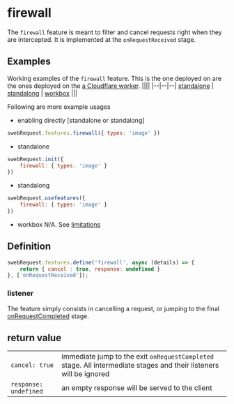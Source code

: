 # firewall

The `firewall` feature is meant to filter and cancel requests right when they are intercepted. It is implemented at the `onRequestReceived` stage. 



## Examples
Working examples of the `firewall` feature. This is the one deployed on  are the ones deployed on the [a Cloudflare worker](../contexts/cloudflare.md). 
||||
|--|--|--|
[standalone](../examples/firewall.js) | [standalong](../examples/ufirewall.js) | [workbox](../examples/wfirewall.js) 
|||

Following are more example usages

- enabling directly [standalone or standalong]
```javascript
swebRequest.features.firewall({ types: 'image' })
```
- standalone
```javascript
swebRequest.init({
    firewall: { types: 'image' } 
})
```
- standalong
```javascript
swebRequest.usefeatures({
    firewall: { types: 'image' } 
})
```
- workbox
N/A. See [limitations](../modes/workbox.md#limitations)

## Definition
```javascript
swebRequest.features.define('firewall', async (details) => {
    return { cancel : true, response: undefined }
}, ['onRequestReceived']);
```

### listener
The feature simply consists in cancelling a request, or jumping to the final [onRequestCompleted](../stages/onRequestCompleted.md) stage.

## return value
|||
|--|--|
`cancel: true` | immediate jump to the exit `onRequestCompleted` stage. All intermediate stages and their listeners will be ignored
`response: undefined` | an empty response will be served to the client
